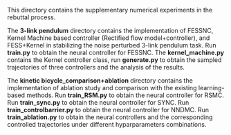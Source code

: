 This directory contains the supplementary numerical experiments in the rebuttal process.

The **3-link pendulum** directory contains the implementation of FESSNC, Kernel Machine based controller (Rectified flow model+controller), and FESS+Kernel in stabilizing the noise perturbed 3-link pendulum task. Run **train.py** to obtain the neural controller for FESSNC. The **kernel_machine.py** contains the Kernel controller class, run **generate.py** to obtain the sampled trajectories of three controllers and the analysis of the results.

The **kinetic bicycle_comparison+ablation** directory contains the implementation of ablation study and comparison with the existing learning-based methods. Run **train_RSM.py** to obtain the neural controller for RSMC. Run **train_sync.py** to obtain the neural controller for SYNC. Run **train_controlbarrier.py** to obtain the neural controller for NNDMC. Run **train_ablation.py** to obtain the neural controllers and the corresponding controlled trajectories under different hyparparameters combinations.
